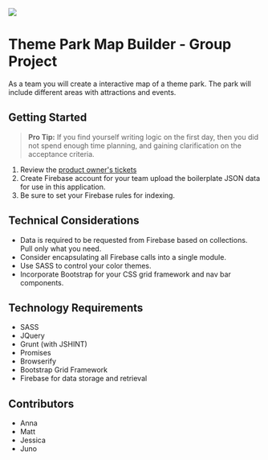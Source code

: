 ![](https://media.giphy.com/media/3o6nUNDlrvsAWBgGIw/giphy.gif)
# Theme Park Map Builder - Group Project

As a team you will create a interactive map of a theme park. The park will include different areas with attractions and events.

## Getting Started

> **Pro Tip:** If you find yourself writing logic on the first day, then you did not spend enough time planning, and gaining clarification on the acceptance criteria.

1. Review the [product owner's tickets](https://github.com/nss-nightclass-projects/theme-park/issues)
1. Create Firebase account for your team upload the boilerplate JSON data for use in this application.
1. Be sure to set your Firebase rules for indexing.

## Technical Considerations
* Data is required to be requested from Firebase based on collections. Pull only what you need.
* Consider encapsulating all Firebase calls into a single module.
* Use SASS to control your color themes. 
* Incorporate Bootstrap for your CSS grid framework and nav bar components.

## Technology Requirements
* SASS
* JQuery 
* Grunt (with JSHINT) 
* Promises
* Browserify
* Bootstrap Grid Framework
* Firebase for data storage and retrieval


## Contributors
* Anna
* Matt
* Jessica
* Juno

